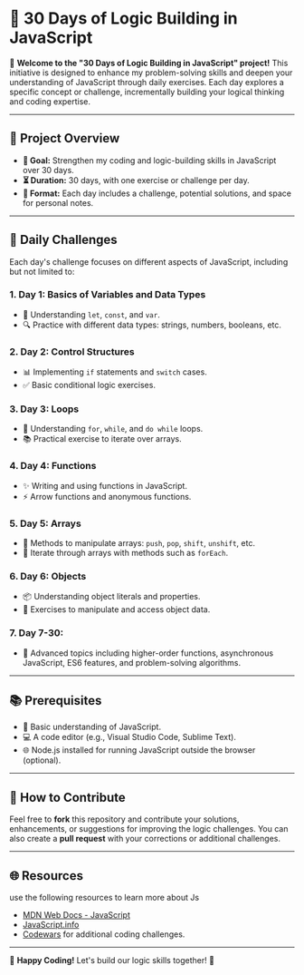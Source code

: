 
# 📅 30 Days of Logic Building in JavaScript

🌟 **Welcome to the "30 Days of Logic Building in JavaScript" project!** This initiative is designed to enhance my problem-solving skills and deepen your understanding of JavaScript through daily exercises. Each day explores a specific concept or challenge, incrementally building your logical thinking and coding expertise.

---

## 📝 Project Overview

- **🎯 Goal:** Strengthen my coding and logic-building skills in JavaScript over 30 days.
- **⏳ Duration:** 30 days, with one exercise or challenge per day.
- **📜 Format:** Each day includes a challenge, potential solutions, and space for personal notes.

---

## 🚀 Daily Challenges

Each day's challenge focuses on different aspects of JavaScript, including but not limited to:

### 1. **Day 1: Basics of Variables and Data Types**
   - 📌 Understanding `let`, `const`, and `var`.
   - 🔍 Practice with different data types: strings, numbers, booleans, etc.

### 2. **Day 2: Control Structures**
   - 📊 Implementing `if` statements and `switch` cases.
   - ✅ Basic conditional logic exercises.

### 3. **Day 3: Loops**
   - 🔄 Understanding `for`, `while`, and `do while` loops.
   - 📚 Practical exercise to iterate over arrays.

### 4. **Day 4: Functions**
   - ✨ Writing and using functions in JavaScript.
   - ⚡ Arrow functions and anonymous functions.

### 5. **Day 5: Arrays**
   - 🥦 Methods to manipulate arrays: `push`, `pop`, `shift`, `unshift`, etc.
   - 🔁 Iterate through arrays with methods such as `forEach`.

### 6. **Day 6: Objects**
   - 📦 Understanding object literals and properties.
   - 🔑 Exercises to manipulate and access object data.

### 7. **Day 7-30:**
   - 🚀 Advanced topics including higher-order functions, asynchronous JavaScript, ES6 features, and problem-solving algorithms.

---

## 📚 Prerequisites

- 🏫 Basic understanding of JavaScript.
- 💻 A code editor (e.g., Visual Studio Code, Sublime Text).
- 🌐 Node.js installed for running JavaScript outside the browser (optional).

---

## 🤝 How to Contribute

Feel free to **fork** this repository and contribute your solutions, enhancements, or suggestions for improving the logic challenges. You can also create a **pull request** with your corrections or additional challenges.

---

## 🌐 Resources
use the following resources to learn more about Js
- [MDN Web Docs - JavaScript](https://developer.mozilla.org/en-US/docs/Web/JavaScript)
- [JavaScript.info](https://javascript.info/)
- [Codewars](https://www.codewars.com/) for additional coding challenges.

---


🌈 **Happy Coding!** Let's build our logic skills together! 🚀


